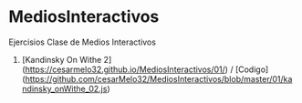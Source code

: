 # MediosInteractivos
Ejercisios Clase de Medios Interactivos
1. [Kandinsky On Withe 2] (https://cesarmelo32.github.io/MediosInteractivos/01/) / [Codigo] (https://github.com/cesarMelo32/MediosInteractivos/blob/master/01/kandinsky_onWithe_02.js)
